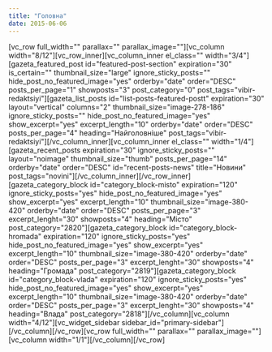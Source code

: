```yaml
---
title: "Головна"
date: 2015-06-06
---
```


\[vc\_row full\_width="" parallax="" parallax\_image=""\]\[vc\_column width="8/12"\]\[vc\_row\_inner\]\[vc\_column\_inner el\_class="" width="3/4"\]\[gazeta\_featured\_post id="featured-post-section" expiration="30" is\_certain="" thumbnail\_size="large" ignore\_sticky\_posts="" hide\_post\_no\_featured\_image="yes" orderby="date" order="DESC" posts\_per\_page="1" showposts="3" post\_category="0" post\_tags="vibir-redaktsiyi"\]\[gazeta\_list\_posts id="list-posts-featured-postt" expiration="30" layout="vertical" columns="2" thumbnail\_size="image-278-186" ignore\_sticky\_posts="" hide\_post\_no\_featured\_image="yes" show\_excerpt="yes" excerpt\_length="10" orderby="date" order="DESC" posts\_per\_page="4" heading="Найголовніше" post\_tags="vibir-redaktsiyi"\]\[/vc\_column\_inner\]\[vc\_column\_inner el\_class="" width="1/4"\]\[gazeta\_recent\_posts expiration="30" ignore\_sticky\_posts="" layout="noimage" thumbnail\_size="thumb" posts\_per\_page="14" orderby="date" order="DESC" id="recent-posts-news" title="Новини" post\_tags="novini"\]\[/vc\_column\_inner\]\[/vc\_row\_inner\]\[gazeta\_category\_block id="category\_block-misto" expiration="120" ignore\_sticky\_posts="yes" hide\_post\_no\_featured\_image="yes" show\_excerpt="yes" excerpt\_length="10" thumbnail\_size="image-380-420" orderby="date" order="DESC" posts\_per\_page="3" excerpt\_lenght="30" showposts="4" heading="Місто" post\_category="2820"\]\[gazeta\_category\_block id="category\_block-hromada" expiration="120" ignore\_sticky\_posts="yes" hide\_post\_no\_featured\_image="yes" show\_excerpt="yes" excerpt\_length="10" thumbnail\_size="image-380-420" orderby="date" order="DESC" posts\_per\_page="3" excerpt\_lenght="30" showposts="4" heading="Громада" post\_category="2819"\]\[gazeta\_category\_block id="category\_block-vlada" expiration="120" ignore\_sticky\_posts="yes" hide\_post\_no\_featured\_image="yes" show\_excerpt="yes" excerpt\_length="10" thumbnail\_size="image-380-420" orderby="date" order="DESC" posts\_per\_page="3" excerpt\_lenght="30" showposts="4" heading="Влада" post\_category="2818"\]\[/vc\_column\]\[vc\_column width="4/12"\]\[vc\_widget\_sidebar sidebar\_id="primary-sidebar"\]\[/vc\_column\]\[/vc\_row\]\[vc\_row full\_width="" parallax="" parallax\_image=""\]\[vc\_column width="1/1"\]\[/vc\_column\]\[/vc\_row\]
